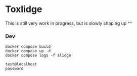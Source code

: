 # Toxlidge

This is still very work in progress, but is slowly shaping up ^^

### Dev

```
docker compose build
docker compose up -d
docker compose logs -f slidge
```

`test@localhost`<br>
`password`
